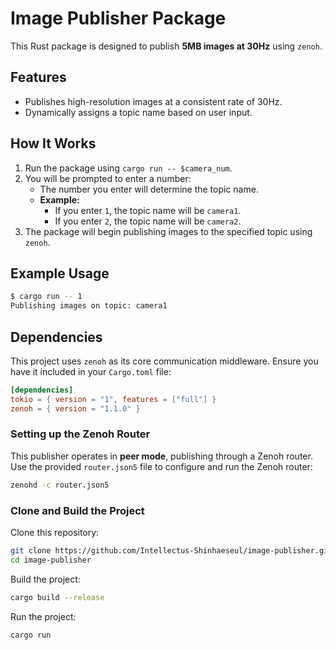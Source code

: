 # Image Publisher Package

This Rust package is designed to publish **5MB images at 30Hz** using `zenoh`.

## Features
- Publishes high-resolution images at a consistent rate of 30Hz.
- Dynamically assigns a topic name based on user input.

## How It Works
1. Run the package using `cargo run -- $camera_num`.
2. You will be prompted to enter a number:
   - The number you enter will determine the topic name.
   - **Example:**
     - If you enter `1`, the topic name will be `camera1`.
     - If you enter `2`, the topic name will be `camera2`.
3. The package will begin publishing images to the specified topic using `zenoh`.

## Example Usage
```bash
$ cargo run -- 1
Publishing images on topic: camera1
```

## Dependencies
This project uses `zenoh` as its core communication middleware. Ensure you have it included in your `Cargo.toml` file:

```toml
[dependencies]
tokio = { version = "1", features = ["full"] }
zenoh = { version = "1.1.0" }
```

### Setting up the Zenoh Router
This publisher operates in **peer mode**, publishing through a Zenoh router. Use the provided `router.json5` file to configure and run the Zenoh router:

```bash
zenohd -c router.json5
```

### Clone and Build the Project

Clone this repository:

```bash
git clone https://github.com/Intellectus-Shinhaeseul/image-publisher.git
cd image-publisher
```

Build the project:

```bash
cargo build --release
```

Run the project:

```bash
cargo run
